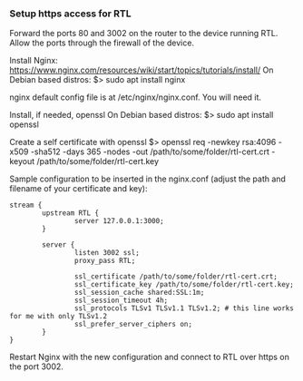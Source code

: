 ### Setup https access for RTL

Forward the ports 80 and 3002 on the router to the device running RTL.
Allow the ports through the firewall of the device.

Install Nginx:
https://www.nginx.com/resources/wiki/start/topics/tutorials/install/
On Debian based distros:
    $> sudo apt install nginx

nginx default config file is at /etc/nginx/nginx.conf. You will need it.

Install, if needed, openssl
On Debian based distros:
    $> sudo apt install openssl

Create a self certificate with openssl
    $> openssl req -newkey rsa:4096 -x509 -sha512 -days 365 -nodes -out /path/to/some/folder/rtl-cert.crt -keyout /path/to/some/folder/rtl-cert.key 


Sample configuration to be inserted in the nginx.conf (adjust the path and filename of your certificate and key):

    stream {
            upstream RTL {
                    server 127.0.0.1:3000;
            }

            server {
                    listen 3002 ssl;
                    proxy_pass RTL;

                    ssl_certificate /path/to/some/folder/rtl-cert.crt;
                    ssl_certificate_key /path/to/some/folder/rtl-cert.key;
                    ssl_session_cache shared:SSL:1m;
                    ssl_session_timeout 4h;
                    ssl_protocols TLSv1 TLSv1.1 TLSv1.2; # this line works for me with only TLSv1.2
                    ssl_prefer_server_ciphers on;
            }
    }

Restart Nginx with the new configuration and connect to RTL over https on the port 3002.
